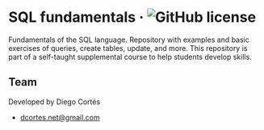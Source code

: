# SQL fundamentals &middot; ![GitHub license](https://img.shields.io/badge/license-MIT-blue.svg)

Fundamentals of the SQL language. Repository with examples and basic exercises of queries, create tables, update, and more. This repository is part of a self-taught supplemental course to help students develop skills.

## Team

Developed by Diego Cortés

* dcortes.net@gmail.com